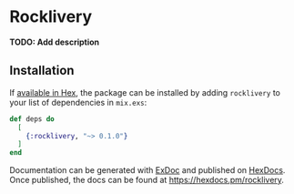 # Rocklivery

**TODO: Add description**

## Installation

If [available in Hex](https://hex.pm/docs/publish), the package can be installed
by adding `rocklivery` to your list of dependencies in `mix.exs`:

```elixir
def deps do
  [
    {:rocklivery, "~> 0.1.0"}
  ]
end
```

Documentation can be generated with [ExDoc](https://github.com/elixir-lang/ex_doc)
and published on [HexDocs](https://hexdocs.pm). Once published, the docs can
be found at <https://hexdocs.pm/rocklivery>.

